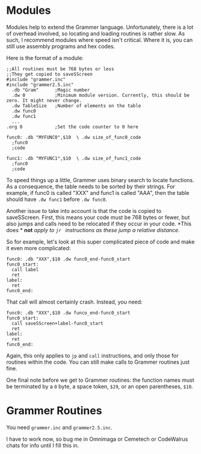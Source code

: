 # Modules

Modules help to extend the Grammer language. Unfortunately, there is a lot of overhead involved, so locating and loading routines is rather slow. As such, I recommend modules where speed isn't critical. Where it is, you can still use assembly programs and hex codes.

Here is the format of a module:
```
;;All routines must be 768 bytes or less
;;They get copied to saveSScreen
#include "grammer.inc"
#include "grammer2.5.inc"
  .db "Gram"      ;Magic number
  .dw 0           ;Minimum module version. Currently, this should be zero. It might never change.
  .dw TableSize   ;Number of elements on the table
  .dw func0
  .dw func1
  ...
.org 0            ;Set the code counter to 0 here

func0: .db "MYFUNC0",$10  \ .dw size_of_func0_code
  ;func0
  ;code

func1: .db "MYFUNC1",$10  \ .dw size_of_func1_code
  ;func0
  ;code

```
To speed things up a little, Grammer uses binary search to locate functions. As a consequence, the table needs to be sorted by their strings. For example, if func0 is called "XXX" and func1 is called "AAA", then the table should have `.dw func1` before `.dw func0`.

Another issue to take into account is that the code is copied to saveSScreen. First, this means your code must be 768 bytes or fewer, but also jumps and calls need to be relocated if they occur in your code. *This does * **not** *apply to `jr ` instructions as these jump a relative distance.*

So for example, let's look at this super complicated piece of code and make it even more complicated:
```
func0: .db "XXX",$10 .dw func0_end-func0_start
func0_start:
  call label
  ret
label:
  ret
func0_end:
```
That call will almost certainly crash. Instead, you need:
```
func0: .db "XXX",$10 .dw funco_end-func0_start
func0_start:
  call saveSScreen+label-func0_start
  ret
label:
  ret
func0_end:
```
Again, this only applies to `jp` and `call` instructions, and only those for routines within the code. You can still make calls to Grammer routines just fine.

One final note before we get to Grammer routines: the function names must be terminated by a `0` byte, a space token, `$29`, or an open parentheses, `$10`.

# Grammer Routines

You need `grammer.inc` and `grammer2.5.inc`.

I have to work now, so bug me in Omnimaga or Cemetech or CodeWalrus chats for info until I fill this in.
